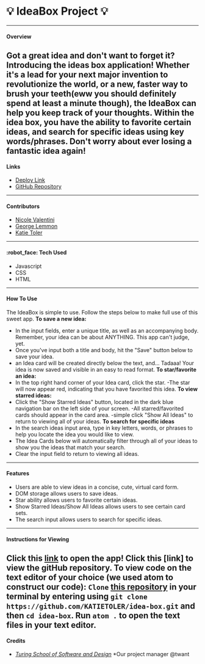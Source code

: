 # :bulb: **IdeaBox Project** :bulb:
___
#### Overview
Got a great idea and don't want to forget it? Introducing the ideas box application! Whether it's a lead for your next major invention to revolutionize the world, or a new, faster way to brush your teeth(eww you should definitely spend at least a minute though), the IdeaBox can help you keep track of your thoughts. Within the idea box, you have the ability to favorite certain ideas, and search for specific ideas using key words/phrases. Don't worry about ever losing a fantastic idea again!
---
#### Links
* [Deploy Link](https://katietoler.github.io/idea-box/)
* [GitHub Repository](https://github.com/KATIETOLER/idea-box)
---
#### Contributors
* [Nicole Valentini](https://github.com/nvalentini21)
* [George Lemmon](https://github.com/GALemmon)
* [Katie Toler](https://github.com/KATIETOLER)
---
#### :robot_face: Tech Used
* Javascript
* CSS
* HTML
---
#### How To Use
The IdeaBox is simple to use. Follow the steps below to make full use of this sweet app.
__To save a new idea:__
- In the input fields, enter a unique title, as well as an accompanying body. Remember, your idea can be about ANYTHING. This app can't judge, yet.
- Once you've input both a title and body, hit the "Save" button below to save your idea.
- an Idea card will be created directly below the text, and... Tadaaa! Your idea is now saved and visible in an easy to read format.
__To star/favorite an idea:__
- In the top right hand corner of your Idea card, click the star.
-The star will now appear red, indicating that you have favorited this idea.
__To view starred ideas:__
- Click the "Show Starred Ideas" button, located in the dark blue navigation bar on the left side of your screen.
-All starred/favorited cards should appear in the card area. -simple click "Show All Ideas" to return to viewing all of your ideas.
__To search for specific ideas__
- In the search ideas input area, type in key letters, words, or phrases to help you locate the idea you would like to view.
- The Idea Cards below will automatically filter through all of your ideas to show you the ideas that match your search.
- Clear the input field to return to viewing all ideas.
___
#### Features
- Users are able to view ideas in a concise, cute, virtual card form.
- DOM storage allows users to save ideas.
- Star ability allows users to favorite certain ideas.
- Show Starred Ideas/Show All Ideas allows users to see certain card sets.
- The search input allows users to search for specific ideas.
---
#### Instructions for Viewing
Click this [link](https://katietoler.github.io/idea-box/) to open the app!
Click this [link] to view the gitHub repository.
To view code on the text editor of your choice (we used atom to construct our code):
`Clone` [this repository](git@github.com:KATIETOLER/idea-box.git) in your terminal by entering using `git clone https://github.com/KATIETOLER/idea-box.git` and then `cd idea-box`. Run `atom .` to open the text files in your text editor.
---
#### Credits
* [*Turing School of Software and Design*](turing.edu)
*Our project manager @twant
